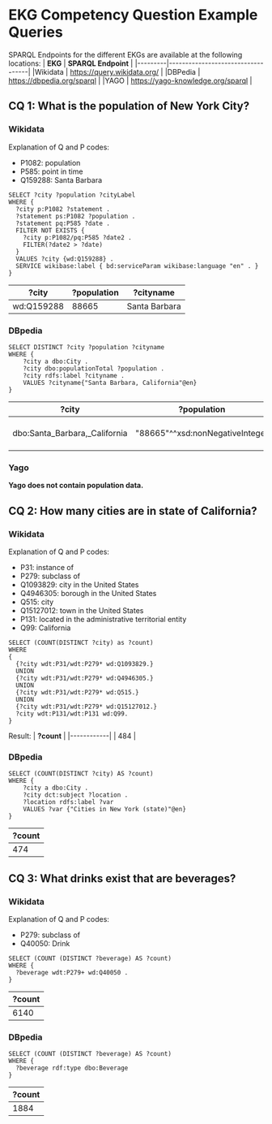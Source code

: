 # EKG Competency Question Example Queries
SPARQL Endpoints for the different EKGs are available at the following locations:
| **EKG** | **SPARQL Endpoint**               |
|---------|-----------------------------------|
|Wikidata | https://query.wikidata.org/       |
|DBPedia  | https://dbpedia.org/sparql        |
|YAGO     | https://yago-knowledge.org/sparql |

## CQ 1: What is the population of New York City?

### Wikidata
Explanation of Q and P codes:
- P1082: population
- P585: point in time
- Q159288: Santa Barbara
```sparql
SELECT ?city ?population ?cityLabel 
WHERE {
  ?city p:P1082 ?statement .
  ?statement ps:P1082 ?population .
  ?statement pq:P585 ?date .
  FILTER NOT EXISTS {
    ?city p:P1082/pq:P585 ?date2 .
    FILTER(?date2 > ?date)
  }
  VALUES ?city {wd:Q159288} .
  SERVICE wikibase:label { bd:serviceParam wikibase:language "en" . }
}
```
| **?city** | **?population** | **?cityname** |
|-----------|-----------------|---------------|
| wd:Q159288 | 88665 | Santa Barbara |

### DBpedia
```sparql
SELECT DISTINCT ?city ?population ?cityname
WHERE {
    ?city a dbo:City .
    ?city dbo:populationTotal ?population .
    ?city rdfs:label ?cityname .
    VALUES ?cityname{"Santa Barbara, California"@en}
}
```
| **?city** | **?population** | **?cityname** |
|-----------|-----------------|---------------|
| dbo:Santa_Barbara,_California | "88665"^^xsd:nonNegativeInteger | "Santa Barbara, California"@en|
	

### Yago
**Yago does not contain population data.**

## CQ 2: How many cities are in state of California?

### Wikidata
Explanation of Q and P codes:
- P31: instance of  
- P279: subclass of
- Q1093829: city in the United States
- Q4946305: borough in the United States
- Q515: city
- Q15127012: town in the United States
- P131: located in the administrative territorial entity
- Q99: California

```sparql
SELECT (COUNT(DISTINCT ?city) as ?count)
WHERE
{
  {?city wdt:P31/wdt:P279* wd:Q1093829.}
  UNION
  {?city wdt:P31/wdt:P279* wd:Q4946305.}
  UNION
  {?city wdt:P31/wdt:P279* wd:Q515.}
  UNION
  {?city wdt:P31/wdt:P279* wd:Q15127012.}
  ?city wdt:P131/wdt:P131 wd:Q99.
}
```
Result:
| **?count** |
|------------|
| 484        |

### DBpedia
```sparql
SELECT (COUNT(DISTINCT ?city) AS ?count)
WHERE {
    ?city a dbo:City .
    ?city dct:subject ?location .
    ?location rdfs:label ?var
    VALUES ?var {"Cities in New York (state)"@en}
}
```
| **?count** |
|------------|
| 474        |

## CQ 3: What drinks exist that are beverages?

### Wikidata
Explanation of Q and P codes:
- P279: subclass of
- Q40050: Drink

```sparql
SELECT (COUNT (DISTINCT ?beverage) AS ?count)
WHERE {
  ?beverage wdt:P279+ wd:Q40050 .
}
```
| **?count** |
|------------|
| 6140       |

### DBpedia
```sparql
SELECT (COUNT (DISTINCT ?beverage) AS ?count)
WHERE {
  ?beverage rdf:type dbo:Beverage
}
```
| **?count** |
|------------|
| 1884       |
